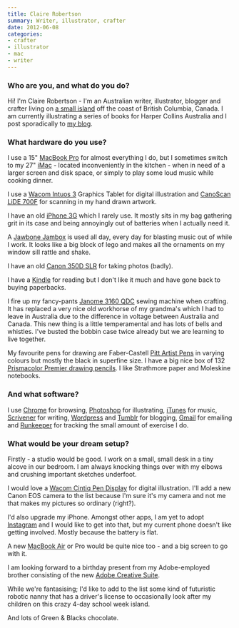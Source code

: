 ```yaml
---
title: Claire Robertson
summary: Writer, illustrator, crafter
date: 2012-06-08
categories:
- crafter
- illustrator
- mac
- writer
---
```


### Who are you, and what do you do?

Hi! I'm Claire Robertson - I'm an Australian writer, illustrator, blogger and crafter living on [a small island](http://en.wikipedia.org/wiki/Saltspring_Island "The Wikipedia entry for Saltspring Island.") off the coast of British Columbia, Canada. I am currently illustrating a series of books for Harper Collins Australia and I post sporadically to [my blog](http://loobylu.com/ "Claire's website.").

### What hardware do you use?

I use a 15" [MacBook Pro][macbook-pro] for almost everything I do, but I sometimes switch to my 27" [iMac][] - located inconveniently in the kitchen - when in need of a larger screen and disk space, or simply to play some loud music while cooking dinner.

I use a [Wacom Intuos 3][intuos] Graphics Tablet for digital illustration and [CanoScan LiDE 700F][canoscan-lide-700f] for scanning in my hand drawn artwork.

I have an old [iPhone 3G][iphone-3g] which I rarely use. It mostly sits in my bag gathering grit in its case and being annoyingly out of batteries when I actually need it.

A [Jawbone Jambox][jambox] is used all day, every day for blasting music out of while I work. It looks like a big block of lego and makes all the ornaments on my window sill rattle and shake.

I have an old [Canon 350D SLR][eos-350d] for taking photos (badly).

I have a [Kindle][] for reading but I don't like it much and have gone back to buying paperbacks.

I fire up my fancy-pants [Janome 3160 QDC][3160qdc] sewing machine when crafting. It has replaced a very nice old workhorse of my grandma's which I had to leave in Australia due to the difference in voltage between Australia and Canada. This new thing is a little temperamental and has lots of bells and whistles. I've busted the bobbin case twice already but we are learning to live together.

My favourite pens for drawing are Faber-Castell [Pitt Artist Pens][pitt-artist] in varying colours but mostly the black in superfine size. I have a big nice box of 132 [Prismacolor Premier drawing pencils][premier-soft-core]. I like Strathmore paper and Moleskine notebooks.

### And what software?

I use [Chrome][] for browsing, [Photoshop][] for illustrating, [iTunes][] for music, [Scrivener][] for writing, [Wordpress][] and [Tumblr][] for blogging, [Gmail][] for emailing and [Runkeeper][runkeeper-ios] for tracking the small amount of exercise I do.

### What would be your dream setup?

Firstly - a studio would be good. I work on a small, small desk in a tiny alcove in our bedroom. I am always knocking things over with my elbows and crushing important sketches underfoot.

I would love a [Wacom Cintiq Pen Display][cintiq] for digital illustration. I'll add a new Canon EOS camera to the list because I'm sure it's my camera and not me that makes my pictures so ordinary (right?).

I'd also upgrade my iPhone. Amongst other apps, I am yet to adopt [Instagram][instagram-ios] and I would like to get into that, but my current phone doesn't like getting involved. Mostly because the battery is flat.

A new [MacBook Air][macbook-air] or Pro would be quite nice too - and a big screen to go with it.

I am looking forward to a birthday present from my Adobe-employed brother consisting of the new [Adobe Creative Suite][creative-suite].

While we're fantasising; I'd like to add to the list some kind of futuristic robotic nanny that has a driver's license to occasionally look after my children on this crazy 4-day school week island.

And lots of Green & Blacks chocolate.

[3160qdc]: http://www.janome.com/en/machines/sewing/3160qdc/ "A sewing machine."
[canoscan-lide-700f]: http://web.archive.org/web/20151022043804/http://www.usa.canon.com:80/cusa/consumer/products/scanners/film_negative_scanners/canoscan_lide_700f "A film and negative scanner."
[chrome]: https://www.google.com/intl/en/chrome/ "A WebKit-based browser, where each tab runs in its own thread."
[cintiq]: https://www.wacom.com/en-us/us/cintiq "A computer screen you can draw on."
[creative-suite]: https://www.adobe.com/creativecloud.html "A collection of design tools."
[eos-350d]: https://en.wikipedia.org/wiki/Canon_EOS_350D "An 8 megapixel DSLR."
[gmail]: https://en.wikipedia.org/wiki/Gmail "Web-based email."
[imac]: https://www.apple.com/imac-24/ "An all-in-one computer."
[instagram-ios]: https://apps.apple.com/us/app/instagram/id389801252 "A photo taking/sharing app."
[intuos]: https://www.wacom.com/en-us/products/pen-tablets/wacom-intuos "A pen tablet."
[iphone-3g]: https://en.wikipedia.org/wiki/IPhone_3G "A smartphone."
[itunes]: https://www.apple.com/itunes/ "A jukebox application and online store."
[jambox]: https://www.jawbone.com/products/jambox/overview "A wireless speaker and speakerphone."
[kindle]: http://web.archive.org/web/20230315012831/http://www.amazon.com/Kindle-Ereader-ebook-reader/dp/B007HCCNJU/ "A digital book reader."
[macbook-air]: https://www.apple.com/macbook-air/ "A very thin laptop."
[macbook-pro]: https://www.apple.com/macbook-pro/ "A laptop."
[photoshop]: https://www.adobe.com/products/photoshop.html "A bitmap image editor."
[pitt-artist]: http://web.archive.org/web/20221127174236/https://www.amazon.com/Pitt-Artist-Pens-Wallet-Styles/dp/B000TKEZDO/ "A pen."
[premier-soft-core]: http://web.archive.org/web/20170917180149/http://prismacolor.com/products/colored-pencils/softcore-lead "Coloured pencils."
[runkeeper-ios]: https://runkeeper.com/cms/ "Software for tracking workouts."
[scrivener]: http://web.archive.org/web/20190626125457/http://www.literatureandlatte.com:80/scrivener.php? "A Mac text editor aimed at writers."
[tumblr]: https://www.tumblr.com/ "An online personal publishing platform."
[wordpress]: https://wordpress.com/ "Weblog publishing software."

